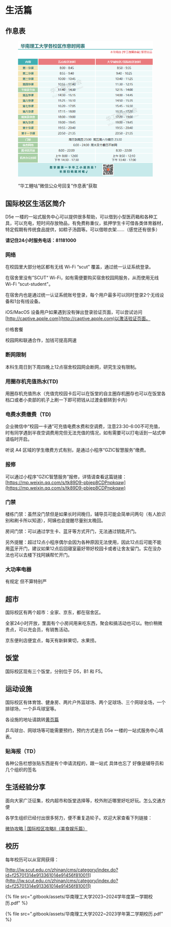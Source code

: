 # 生活篇

## 作息表

<figure><img src=".gitbook/assets/image (32).png" alt=""><figcaption><p>“华工鲤咕”微信公众号回复”作息表“获取</p></figcaption></figure>



## 国际校区生活区简介

D5e 一楼的一站式服务中心可以提供很多帮助，可以借到小型医药箱和各种工具，可以充电，短时间存放物品，有免费称重仪，抵押学生卡可借各类体育器材，特定假期有传统食品提供，如粽子汤圆等。可以借晾衣架……（感觉还有很多）

**请记住24小时服务电话：81181000**

### 网络

在校园里大部分地区都有无线 Wi-Fi “scut” 覆盖，通过统一认证系统登录。

在宿舍里没有”SCUT“ Wi-Fi，如有需便要购买宿舍校园网服务，从而使用无线Wi-Fi “scut-student"。

在宿舍内也是通过统一认证系统账号登录，每个用户最多可以同时登录2个无线设备和1台有线设备。

iOS/MacOS 设备用户如果遇到没有弹出登录验证页面，可以尝试访问 [http://captive.apple.com](http://captive.apple.com)以激活验证页面。

价格套餐

校园网和联通合作，加钱可提高网速

### 断网限制

本科生周日到下周四晚上12点宿舍校园网会断网，研究生没有限制。

### 用圈存机充值热水(TD)

用圈存机充值热水（充值完校园卡后可以在饭堂的自主圈存机圈存也可以在饭堂各档口或者小卖部的机子上刷一下即可把钱从过渡金额转到卡内）

### 电费水费缴费（TD)

企业微信中“校园一卡通”可充值电费水费和空调费，注意23:30-6:00不可充值，时有同学遇到半夜空调费用完但无法充值的情况，如有需要可以打电话到一站式申请临时开启。

听说 A4 区域的学生缴费方式有别，是通过小程序“GZIC智慧服务”缴费。

### 报修

可以通过小程序“GZIC智慧服务”报修，详情请查看这篇链接：[https://mp.weixin.qq.com/s/tk89D9-pbjep8CDPnpkqaw](https://mp.weixin.qq.com/s/tk89D9-pbjep8CDPnpkqaw)

### 门禁

楼栋门禁：虽然没门禁但是如果长时间晚归，辅导员可能会简单问两句（有人脸识别和刷卡所以知道），阿姨也会提醒尽量别太晚回。

房间门禁：可以通过学生卡、蓝牙等方式开门，无法通过钥匙开门。

另外提醒：超过12点小程序偶尔会因为各种原因无法使用，因此12点后可能不能用蓝牙开门，建议如果12点后回寝室最好带好校园卡或者让舍友留门。实在没办法也可以去楼下找阿姨帮忙开门。

### 大功率电器

有规定 但不算特别严

## 超市

国际校区有两个超市：全家、京东，都在宿舍区。

全家24小时开放，里面有个小房间用来吃东西，聚会和搞活动也可以。物价稍微贵点，可以充会员，有销售活动。

京东便利店便宜点，每天有新鲜果切，水果捞。

## 饭堂

国际校区现有三个饭堂，分别位于 D5，B1 和 F5。

## 运动设施

国际校区有体育馆、健身房、两片户外篮球场、两个足球场、三个网球全场，一个排球场，一个乒乓球室等。

各设施的地址请跳转[黄页篇](https://www.gzic.online/contacts)

乒乓球台、网球场等可能需要预约，预约方式是去 D5e 一楼的一站式服务中心填表。



### 贴海报（TD）

各种公告栏想张贴东西是有个申请流程的，跟一站式 具体也忘了 好像是辅导员和几个组织的签名

## 生活经验分享

面向大家广泛征集，校内超市和饭堂选择等，校外附近哪里好吃好玩。怎么交通方便

各学生组织已经付出很多努力，便不重复造轮子。欢迎大家查看下列链接：

[微协攻略 | 国际校区攻略Ⅱ（美食娱乐篇）](https://mp.weixin.qq.com/s/ppN9N7IWZZweHqrYlfNwmQ)



## 校历

每年校历可以从官网获得：

[http://jw.scut.edu.cn/zhinan/cms/category/index.do?id=f25701314e913361014e91456f810011](http://jw.scut.edu.cn/zhinan/cms/category/index.do?id=f25701314e913361014e91456f810011)

{% file src=".gitbook/assets/华南理工大学2023~2024学年度第一学期校历.pdf" %}

{% file src=".gitbook/assets/华南理工大学2022~2023学年第二学期校历.pdf" %}



